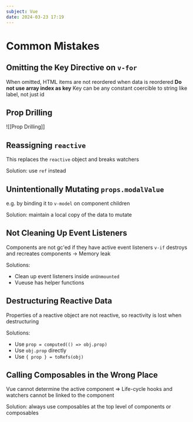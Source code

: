```yaml
---
subject: Vue
date: 2024-03-23 17:19
---
```


# Common Mistakes

## Omitting the Key Directive on `v-for`

When omitted, HTML items are not reordered when data is reordered
**Do not use array index as key**
Key can be any constant coercible to string like label, not just id

## Prop Drilling

![[Prop Drilling]]

## Reassigning `reactive`

This replaces the `reactive` object and breaks watchers

Solution: use `ref` instead

## Unintentionally Mutating `props.modalValue`

e.g. by binding it to `v-model` on component children

Solution: maintain a local copy of the data to mutate

## Not Cleaning Up Event Listeners

Components are not gc'ed if they have active event listeners
`v-if` destroys and recreates components -> Memory leak

Solutions:

- Clean up event listeners inside `onUnmounted`
- Vueuse has helper functions

## Destructuring Reactive Data

Properties of a reactive object are not reactive, so reactivity is lost when destructuring

Solutions:

- Use `prop = computed(() => obj.prop)`
- Use `obj.prop` directly
- Use `{ prop } = toRefs(obj)`

## Calling Composables in the Wrong Place

Vue cannot determine the active component => Life-cycle hooks and watchers cannot be linked to the component

Solution: always use composables at the top level of components or composables